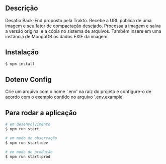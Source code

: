 

## Descrição

Desafio Back-End proposto pela Trakto. Recebe a URL pública de uma imagem e seu fator de compactação desejado. Processa a imagem e salva a versão original e a cópia no sistema de arquivos. Também insere em uma instância de MongoDB os dados EXIF da imagem.

## Instalação

```bash
$ npm install
```

## Dotenv Config
Crie um arquivo com o nome '.env' na raíz do projeto e configure-o de acordo com o exemplo contido no arquivo '.env.example'


## Para rodar a aplicação

```bash
# em desenvolvimento
$ npm run start

# em modo de observação
$ npm run start:dev

# em modo de produção
$ npm run start:prod
```
